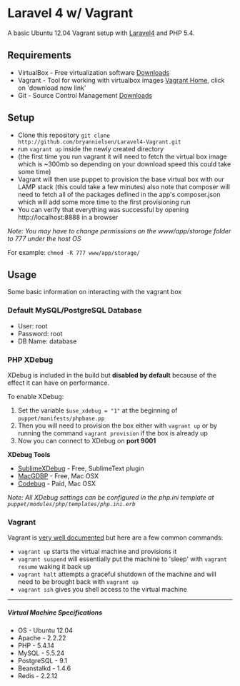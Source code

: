 # Laravel 4 w/ Vagrant

A basic Ubuntu 12.04 Vagrant setup with [Laravel4](http://four.laravel.com) and PHP 5.4.

## Requirements

* VirtualBox - Free virtualization software [Downloads](https://www.virtualbox.org/wiki/Downloads)
* Vagrant - Tool for working with virtualbox images [Vagrant Home](https://www.vagrantup.com), click on 'download now link'
* Git - Source Control Management [Downloads](http://git-scm.com/downloads)

## Setup


* Clone this repository `git clone http://github.com/bryannielsen/Laravel4-Vagrant.git`
* run `vagrant up` inside the newly created directory
* (the first time you run vagrant it will need to fetch the virtual box image which is ~300mb so depending on your download speed this could take some time)
* Vagrant will then use puppet to provision the base virtual box with our LAMP stack (this could take a few minutes) also note that composer will need to fetch all of the packages defined in the app's composer.json which will add some more time to the first provisioning run
* You can verify that everything was successful by opening http://localhost:8888 in a browser

*Note: You may have to change permissions on the www/app/storage folder to 777 under the host OS* 

For example: `chmod -R 777 www/app/storage/`


## Usage

Some basic information on interacting with the vagrant box


### Default MySQL/PostgreSQL Database

* User: root
* Password: root
* DB Name: database


### PHP XDebug

XDebug is included in the build but **disabled by default** because of the effect it can have on performance.  

To enable XDebug:

1. Set the variable `$use_xdebug = "1"` at the beginning of `puppet/manifests/phpbase.pp`
2. Then you will need to provision the box either with `vagrant up` or by running the command `vagrant provision` if the box is already up
3. Now you can connect to XDebug on **port 9001**

**XDebug Tools**

* [SublimeXDebug](https://github.com/Kindari/SublimeXdebug) - Free, SublimeText plugin
* [MacGDBP](http://www.bluestatic.org/software/macgdbp/) - Free, Mac OSX
* [Codebug](http://www.codebugapp.com/) - Paid, Mac OSX


_Note: All XDebug settings can be configured in the php.ini template at `puppet/modules/php/templates/php.ini.erb`_


### Vagrant

Vagrant is [very well documented](http://vagrantup.com/v1/docs/index.html) but here are a few common commands:

* `vagrant up` starts the virtual machine and provisions it
* `vagrant suspend` will essentially put the machine to 'sleep' with `vagrant resume` waking it back up
* `vagrant halt` attempts a graceful shutdown of the machine and will need to be brought back with `vagrant up`
* `vagrant ssh` gives you shell access to the virtual machine

----
##### Virtual Machine Specifications #####

* OS     - Ubuntu 12.04
* Apache - 2.2.22
* PHP    - 5.4.14
* MySQL  - 5.5.24
* PostgreSQL - 9.1
* Beanstalkd - 1.4.6
* Redis - 2.2.12